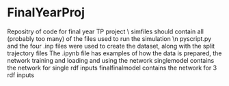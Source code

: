 # FinalYearProj
Repositry of code for final year TP project \\
simfiles should contain all (probably too many) of the files used to run the simulation \n
pyscript.py and the four .inp files were used to create the dataset, along with the split trajectory files
The .ipynb file has examples of how the data is prepared, the network training and loading and using the network
singlemodel contains the network for single rdf inputs
finalfinalmodel contains the network for 3 rdf inputs
